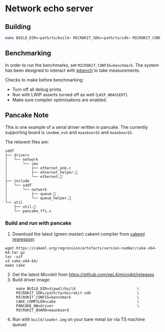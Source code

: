 <!--
    Copyright 2024, UNSW

    SPDX-License-Identifier: BSD-2-Clause
-->

# Network echo server

## Building
```sh
make BUILD_DIR=<path/to/build> MICROKIT_SDK=<path/to/sdk> MICROKIT_CONFIG=(benchmark/release/debug)
```

## Benchmarking

In order to run the benchmarks, set `MICROKIT_CONFIG=benchmark`. The system has
been designed to interact with [ipbench](https://sourceforge.net/projects/ipbench/)
to take measurements.

Checks to make before benchmarking:
* Turn off all debug prints.
* Run with LWIP asserts turned off as well (`LWIP_NOASSERT`).
* Make sure compiler optimisations are enabled.

## Pancake Note

This is one example of a serial driver written in pancake. The currently supporting board is `imx8mm_evk` and `maaxboard1` and `maaxboard2`.

The relavent files are:
```
sddf
├── drivers
│   └── network
│       └── imx
│           ├── ethernet_pnk.c
|           ├── ehternet_helper.🥞
│           └── ethernet.🥞
├── include
│   └── sddf
│       └── network
│           ├── queue.🥞
│           └── queue_helper.🥞
└── util
    ├── util.🥞
    └── pancake_ffi.c
```

### Build and run with pancake
1. Download the latest (green master) cakeml compiler from [cakeml regression](https://cakeml.org/regression.cgi/):
```
wget https://cakeml.org/regression/artefacts/version-number/cake-x64-64.tar.gz
tar -xzf
cd cake-x64-64/
make cake
```
2. Get the latest Microkit from https://github.com/seL4/microkit/releases
3. Build driver image: 
```
     make BUILD_DIR=$(pwd)/build                            \
     MICROKIT_SDK=/path/to/microkit-sdk                     \
     MICROKIT_CONFIG=benchmark                              \
     CAKE_COMPILER=cake                                     \
     PANCAKE_NW=driver                                      \
     MICROKIT_BOARD=maaxboard
```
4. Run with `build/loader.img` on your bare metal (or via TS machine queue)
